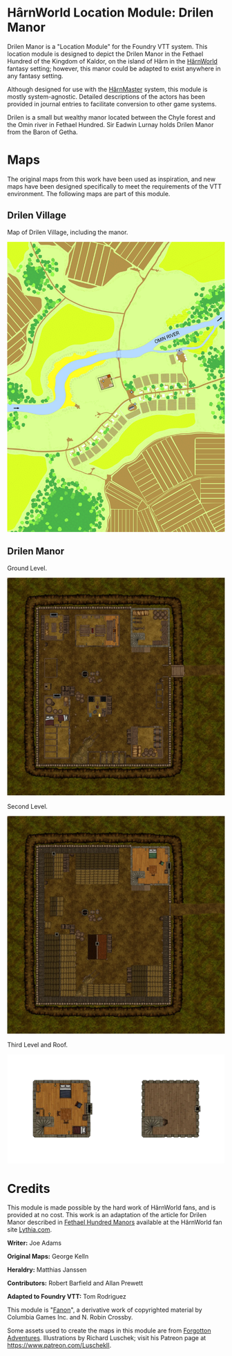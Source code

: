 # HârnWorld Location Module: Drilen Manor

Drilen Manor is a "Location Module" for the Foundry VTT system. This location module
is designed to depict the Drilen Manor in the Fethael Hundred of the Kingdom of Kaldor, on
the island of Hârn in the [HârnWorld](https://columbiagames.com/harnworld/) fantasy
setting; however, this manor could be adapted to exist anywhere in any fantasy setting.

Although designed for use with the [HârnMaster](https://foundryvtt.com/packages/hm3)
system, this module is mostly system-agnostic.  Detailed descriptions of the actors
has been provided in journal entries to facilitate conversion to other game systems.

Drilen is a small but wealthy manor located between the Chyle forest and the Omin river
in Fethael Hundred.  Sir Eadwin Lurnay holds Drilen Manor from the Baron of Getha.

# Maps

The original maps from this work have been used as inspiration, and new maps have been
designed specifically to meet the requirements of the VTT environment.  The following
maps are part of this module.

## Drilen Village

Map of Drilen Village, including the manor.

<img src="assets/scenes/drilen-village.png" alt="Drilen Village" width="600"/>

## Drilen Manor

Ground Level.

<img src="assets/scenes/drilen-manor-ground.webp" alt="Drilen Manor Ground Level" width="600"/>

Second Level.

<img src="assets/scenes/drilen-manor-second.webp" alt="Drilen Manor Second Level" width="600"/>

Third Level and Roof.

<img src="assets/scenes/drilen-manor-upper.webp" alt="Drilen Manor Upper" width="600"/>

# Credits

This module is made possible by the hard work of HârnWorld fans,
and is provided at no cost. This work is an adaptation of the article for
Drilen Manor described in [Fethael Hundred Manors](https://www.lythia.com/fethael-hundred/manors.html)
available at the HârnWorld fan site [Lythia.com](https://www.lythia.com/).

**Writer:** Joe Adams

**Original Maps:** George Kelln

**Heraldry:** Matthias Janssen

**Contributors:** Robert Barfield and Allan Prewett

**Adapted to Foundry VTT:** Tom Rodriguez

This module is "[Fanon](https://www.lythia.com/about/publishing-fan-written-material/)",
a derivative work of copyrighted material by Columbia Games Inc. and N. Robin Crossby.

Some assets used to create the maps in this module are from
[Forgotton Adventures](https://www.forgotten-adventures.net/).
Illustrations by Richard Luschek; visit his Patreon page at https://www.patreon.com/LuschekII.
